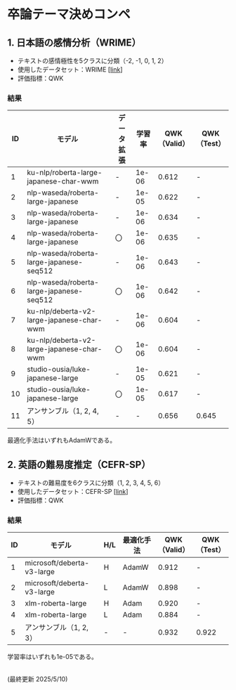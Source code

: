 # 卒論テーマ決めコンペ

## 1. 日本語の感情分析（WRIME）

- テキストの感情極性を5クラスに分類（-2, -1, 0, 1, 2）
- 使用したデータセット：WRIME [[link](https://github.com/ids-cv/wrime)]
- 評価指標：QWK

### 結果
| ID | モデル | データ拡張 | 学習率 | QWK<br>（Valid） | QWK<br>（Test） |
|-|-|-|-|-|-|
| 1 | ku-nlp/roberta-large-japanese-char-wwm | - | 1e-06 | 0.612 | - |
| 2 | nlp-waseda/roberta-large-japanese | - | 1e-05 | 0.622 | - |
| 3 | nlp-waseda/roberta-large-japanese | - | 1e-06 | 0.634 | - |
| 4 | nlp-waseda/roberta-large-japanese | 〇 | 1e-06 | 0.635 | - |
| 5 | nlp-waseda/roberta-large-japanese-seq512 | - | 1e-06 | 0.643 | - |
| 6 | nlp-waseda/roberta-large-japanese-seq512 | 〇 | 1e-06 | 0.642 | - |
| 7 | ku-nlp/deberta-v2-large-japanese-char-wwm | - | 1e-06 | 0.604 | - |
| 8 | ku-nlp/deberta-v2-large-japanese-char-wwm | 〇 | 1e-06 | 0.604 | - |
| 9 | studio-ousia/luke-japanese-large | - | 1e-05 | 0.621 | - |
| 10 | studio-ousia/luke-japanese-large | 〇 | 1e-05 | 0.617 | - |
| 11 | アンサンブル（1, 2, 4, 5） | - | - | 0.656 | 0.645 |

最適化手法はいずれもAdamWである。

## 2. 英語の難易度推定（CEFR-SP）

- テキストの難易度を6クラスに分類（1, 2, 3, 4, 5, 6）
- 使用したデータセット：CEFR-SP [[link](https://github.com/yukiar/CEFR-SP/tree/main/CEFR-SP/Wiki-Auto)]
- 評価指標：QWK

### 結果
| ID | モデル | H/L | 最適化手法 | QWK<br>（Valid） | QWK<br>（Test） |
|-|-|-|-|-|-|
| 1 | microsoft/deberta-v3-large | H | AdamW | 0.912 | - |
| 2 | microsoft/deberta-v3-large | L | AdamW | 0.898 | - |
| 3 | xlm-roberta-large | H | Adam | 0.920 | - |
| 4 | xlm-roberta-large | L | Adam | 0.884 | - |
| 5 | アンサンブル（1, 2, 3） | - | - | 0.932 | 0.922 |

学習率はいずれも1e-05である。<br><br>

(最終更新 2025/5/10)
